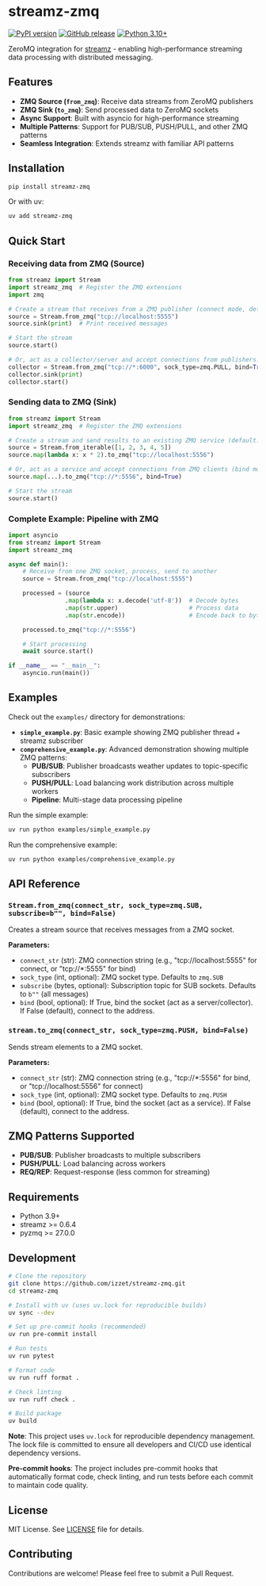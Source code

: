 # streamz-zmq

[![PyPI version](https://badge.fury.io/py/streamz-zmq.svg)](https://badge.fury.io/py/streamz-zmq)
[![GitHub release](https://img.shields.io/github/v/release/izzet/streamz-zmq)](https://github.com/izzet/streamz-zmq/releases)
[![Python 3.10+](https://img.shields.io/badge/python-3.10+-blue.svg)](https://www.python.org/downloads/)

ZeroMQ integration for [streamz](https://streamz.readthedocs.io/) - enabling high-performance streaming data processing with distributed messaging.

## Features

- **ZMQ Source (`from_zmq`)**: Receive data streams from ZeroMQ publishers
- **ZMQ Sink (`to_zmq`)**: Send processed data to ZeroMQ sockets
- **Async Support**: Built with asyncio for high-performance streaming
- **Multiple Patterns**: Support for PUB/SUB, PUSH/PULL, and other ZMQ patterns
- **Seamless Integration**: Extends streamz with familiar API patterns

## Installation

```bash
pip install streamz-zmq
```

Or with uv:

```bash
uv add streamz-zmq
```

## Quick Start

### Receiving data from ZMQ (Source)

```python
from streamz import Stream
import streamz_zmq  # Register the ZMQ extensions
import zmq

# Create a stream that receives from a ZMQ publisher (connect mode, default)
source = Stream.from_zmq("tcp://localhost:5555")
source.sink(print)  # Print received messages

# Start the stream
source.start()

# Or, act as a collector/server and accept connections from publishers:
collector = Stream.from_zmq("tcp://*:6000", sock_type=zmq.PULL, bind=True)
collector.sink(print)
collector.start()
```

### Sending data to ZMQ (Sink)

```python
from streamz import Stream
import streamz_zmq  # Register the ZMQ extensions

# Create a stream and send results to an existing ZMQ service (default: connect mode)
source = Stream.from_iterable([1, 2, 3, 4, 5])
source.map(lambda x: x * 2).to_zmq("tcp://localhost:5556")

# Or, act as a service and accept connections from ZMQ clients (bind mode)
source.map(...).to_zmq("tcp://*:5556", bind=True)

# Start the stream
source.start()
```

### Complete Example: Pipeline with ZMQ

```python
import asyncio
from streamz import Stream
import streamz_zmq

async def main():
    # Receive from one ZMQ socket, process, send to another
    source = Stream.from_zmq("tcp://localhost:5555")

    processed = (source
                .map(lambda x: x.decode('utf-8'))  # Decode bytes
                .map(str.upper)                    # Process data
                .map(str.encode))                  # Encode back to bytes

    processed.to_zmq("tcp://*:5556")

    # Start processing
    await source.start()

if __name__ == "__main__":
    asyncio.run(main())
```

## Examples

Check out the `examples/` directory for demonstrations:

- **`simple_example.py`**: Basic example showing ZMQ publisher thread + streamz subscriber
- **`comprehensive_example.py`**: Advanced demonstration showing multiple ZMQ patterns:
  - **PUB/SUB**: Publisher broadcasts weather updates to topic-specific subscribers
  - **PUSH/PULL**: Load balancing work distribution across multiple workers
  - **Pipeline**: Multi-stage data processing pipeline

Run the simple example:

```bash
uv run python examples/simple_example.py
```

Run the comprehensive example:

```bash
uv run python examples/comprehensive_example.py
```

## API Reference

### `Stream.from_zmq(connect_str, sock_type=zmq.SUB, subscribe=b"", bind=False)`

Creates a stream source that receives messages from a ZMQ socket.

**Parameters:**

- `connect_str` (str): ZMQ connection string (e.g., "tcp://localhost:5555" for connect, or "tcp://\*:5555" for bind)
- `sock_type` (int, optional): ZMQ socket type. Defaults to `zmq.SUB`
- `subscribe` (bytes, optional): Subscription topic for SUB sockets. Defaults to `b""` (all messages)
- `bind` (bool, optional): If True, bind the socket (act as a server/collector). If False (default), connect to the address.

### `stream.to_zmq(connect_str, sock_type=zmq.PUSH, bind=False)`

Sends stream elements to a ZMQ socket.

**Parameters:**

- `connect_str` (str): ZMQ connection string (e.g., "tcp://\*:5556" for bind, or "tcp://localhost:5556" for connect)
- `sock_type` (int, optional): ZMQ socket type. Defaults to `zmq.PUSH`
- `bind` (bool, optional): If True, bind the socket (act as a service). If False (default), connect to the address.

## ZMQ Patterns Supported

- **PUB/SUB**: Publisher broadcasts to multiple subscribers
- **PUSH/PULL**: Load balancing across workers
- **REQ/REP**: Request-response (less common for streaming)

## Requirements

- Python 3.9+
- streamz >= 0.6.4
- pyzmq >= 27.0.0

## Development

```bash
# Clone the repository
git clone https://github.com/izzet/streamz-zmq.git
cd streamz-zmq

# Install with uv (uses uv.lock for reproducible builds)
uv sync --dev

# Set up pre-commit hooks (recommended)
uv run pre-commit install

# Run tests
uv run pytest

# Format code
uv run ruff format .

# Check linting
uv run ruff check .

# Build package
uv build
```

**Note**: This project uses `uv.lock` for reproducible dependency management. The lock file is committed to ensure all developers and CI/CD use identical dependency versions.

**Pre-commit hooks**: The project includes pre-commit hooks that automatically format code, check linting, and run tests before each commit to maintain code quality.

## License

MIT License. See [LICENSE](LICENSE) file for details.

## Contributing

Contributions are welcome! Please feel free to submit a Pull Request.
